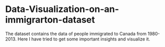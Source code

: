 # Data-Visualization-on-an-immigrarton-dataset
The dataset contains the data of people immigrated to Canada from 1980-2013. Here I have tried to get some important insights and visualize it.
